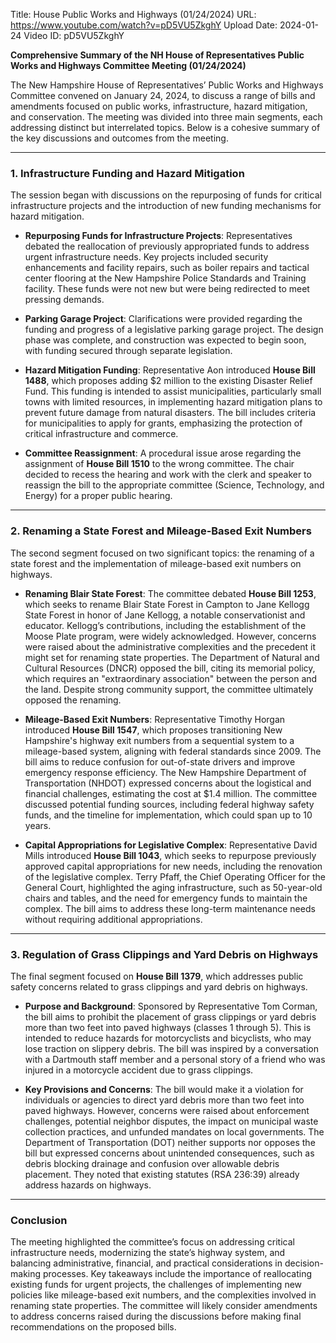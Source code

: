Title: House Public Works and Highways (01/24/2024)
URL: https://www.youtube.com/watch?v=pD5VU5ZkghY
Upload Date: 2024-01-24
Video ID: pD5VU5ZkghY

**Comprehensive Summary of the NH House of Representatives Public Works and Highways Committee Meeting (01/24/2024)**

The New Hampshire House of Representatives’ Public Works and Highways Committee convened on January 24, 2024, to discuss a range of bills and amendments focused on public works, infrastructure, hazard mitigation, and conservation. The meeting was divided into three main segments, each addressing distinct but interrelated topics. Below is a cohesive summary of the key discussions and outcomes from the meeting.

---

### **1. Infrastructure Funding and Hazard Mitigation**
The session began with discussions on the repurposing of funds for critical infrastructure projects and the introduction of new funding mechanisms for hazard mitigation.

- **Repurposing Funds for Infrastructure Projects**: Representatives debated the reallocation of previously appropriated funds to address urgent infrastructure needs. Key projects included security enhancements and facility repairs, such as boiler repairs and tactical center flooring at the New Hampshire Police Standards and Training facility. These funds were not new but were being redirected to meet pressing demands.

- **Parking Garage Project**: Clarifications were provided regarding the funding and progress of a legislative parking garage project. The design phase was complete, and construction was expected to begin soon, with funding secured through separate legislation.

- **Hazard Mitigation Funding**: Representative Aon introduced **House Bill 1488**, which proposes adding $2 million to the existing Disaster Relief Fund. This funding is intended to assist municipalities, particularly small towns with limited resources, in implementing hazard mitigation plans to prevent future damage from natural disasters. The bill includes criteria for municipalities to apply for grants, emphasizing the protection of critical infrastructure and commerce.

- **Committee Reassignment**: A procedural issue arose regarding the assignment of **House Bill 1510** to the wrong committee. The chair decided to recess the hearing and work with the clerk and speaker to reassign the bill to the appropriate committee (Science, Technology, and Energy) for a proper public hearing.

---

### **2. Renaming a State Forest and Mileage-Based Exit Numbers**
The second segment focused on two significant topics: the renaming of a state forest and the implementation of mileage-based exit numbers on highways.

- **Renaming Blair State Forest**: The committee debated **House Bill 1253**, which seeks to rename Blair State Forest in Campton to Jane Kellogg State Forest in honor of Jane Kellogg, a notable conservationist and educator. Kellogg’s contributions, including the establishment of the Moose Plate program, were widely acknowledged. However, concerns were raised about the administrative complexities and the precedent it might set for renaming state properties. The Department of Natural and Cultural Resources (DNCR) opposed the bill, citing its memorial policy, which requires an "extraordinary association" between the person and the land. Despite strong community support, the committee ultimately opposed the renaming.

- **Mileage-Based Exit Numbers**: Representative Timothy Horgan introduced **House Bill 1547**, which proposes transitioning New Hampshire's highway exit numbers from a sequential system to a mileage-based system, aligning with federal standards since 2009. The bill aims to reduce confusion for out-of-state drivers and improve emergency response efficiency. The New Hampshire Department of Transportation (NHDOT) expressed concerns about the logistical and financial challenges, estimating the cost at $1.4 million. The committee discussed potential funding sources, including federal highway safety funds, and the timeline for implementation, which could span up to 10 years.

- **Capital Appropriations for Legislative Complex**: Representative David Mills introduced **House Bill 1043**, which seeks to repurpose previously approved capital appropriations for new needs, including the renovation of the legislative complex. Terry Pfaff, the Chief Operating Officer for the General Court, highlighted the aging infrastructure, such as 50-year-old chairs and tables, and the need for emergency funds to maintain the complex. The bill aims to address these long-term maintenance needs without requiring additional appropriations.

---

### **3. Regulation of Grass Clippings and Yard Debris on Highways**
The final segment focused on **House Bill 1379**, which addresses public safety concerns related to grass clippings and yard debris on highways.

- **Purpose and Background**: Sponsored by Representative Tom Corman, the bill aims to prohibit the placement of grass clippings or yard debris more than two feet into paved highways (classes 1 through 5). This is intended to reduce hazards for motorcyclists and bicyclists, who may lose traction on slippery debris. The bill was inspired by a conversation with a Dartmouth staff member and a personal story of a friend who was injured in a motorcycle accident due to grass clippings.

- **Key Provisions and Concerns**: The bill would make it a violation for individuals or agencies to direct yard debris more than two feet into paved highways. However, concerns were raised about enforcement challenges, potential neighbor disputes, the impact on municipal waste collection practices, and unfunded mandates on local governments. The Department of Transportation (DOT) neither supports nor opposes the bill but expressed concerns about unintended consequences, such as debris blocking drainage and confusion over allowable debris placement. They noted that existing statutes (RSA 236:39) already address hazards on highways.

---

### **Conclusion**
The meeting highlighted the committee’s focus on addressing critical infrastructure needs, modernizing the state’s highway system, and balancing administrative, financial, and practical considerations in decision-making processes. Key takeaways include the importance of reallocating existing funds for urgent projects, the challenges of implementing new policies like mileage-based exit numbers, and the complexities involved in renaming state properties. The committee will likely consider amendments to address concerns raised during the discussions before making final recommendations on the proposed bills.